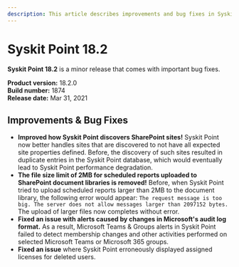 ```yaml
---
description: This article describes improvements and bug fixes in Syskit Point version 18.2.
---
```


# Syskit Point 18.2

**Syskit Point 18.2** is a minor release that comes with important bug fixes. 

**Product version:** 18.2.0  
**Build number:** 1874  
**Release date:** Mar 31, 2021

## Improvements & Bug Fixes

* **Improved how Syskit Point discovers SharePoint sites!** Syskit Point now better handles sites that are discovered to not have all expected site properties defined. Before, the discovery of such sites resulted in duplicate entries in the Syskit Point database, which would eventually lead to Syskit Point performance degradation.  
* **The file size limit of 2MB for scheduled reports uploaded to SharePoint document libraries is removed!** Before, when Syskit Point tried to upload scheduled reports larger than 2MB to the document library, the following error would appear:
`The request message is too big. The server does not allow messages larger than 2097152 bytes.`
The upload of larger files now completes without error.
* **Fixed an issue with alerts caused by changes in Microsoft's audit log format.** As a result, Microsoft Teams & Groups alerts in Syskit Point failed to detect membership changes and other activities performed on selected Microsoft Teams or Microsoft 365 groups.
* **Fixed an issue** where Syskit Point erroneously displayed assigned licenses for deleted users.
